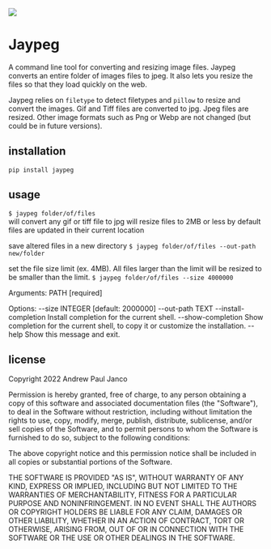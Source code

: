 ![](logo.png)

# Jaypeg

A command line tool for converting and resizing image files.
Jaypeg converts an entire folder of images files to jpeg.  It also lets you resize the files so that they load quickly on the web. 

Jaypeg relies on `filetype` to detect filetypes and `pillow` to resize and convert the images. Gif and Tiff files are converted to jpg. Jpeg files are resized. Other image formats such as Png or Webp are not changed (but could be in future versions).  

## installation 

`pip install jaypeg` 

## usage 

`$ jaypeg folder/of/files`  
will convert any gif or tiff file to jpg
will resize files to 2MB or less by default  
files are updated in their current location

save altered files in a new directory 
`$ jaypeg folder/of/files --out-path new/folder`  

set the file size limit (ex. 4MB). All files larger than the limit will be resized to be smaller than the limit.
`$ jaypeg folder/of/files --size 4000000`

Arguments:
  PATH  [required]

Options:
  --size INTEGER        [default: 2000000]
  --out-path TEXT
  --install-completion  Install completion for the current shell.
  --show-completion     Show completion for the current shell, to copy it or
                        customize the installation.
  --help                Show this message and exit.

## license 

Copyright 2022 Andrew Paul Janco

Permission is hereby granted, free of charge, to any person obtaining a copy of this software and associated documentation files (the "Software"), to deal in the Software without restriction, including without limitation the rights to use, copy, modify, merge, publish, distribute, sublicense, and/or sell copies of the Software, and to permit persons to whom the Software is furnished to do so, subject to the following conditions:

The above copyright notice and this permission notice shall be included in all copies or substantial portions of the Software.

THE SOFTWARE IS PROVIDED "AS IS", WITHOUT WARRANTY OF ANY KIND, EXPRESS OR IMPLIED, INCLUDING BUT NOT LIMITED TO THE WARRANTIES OF MERCHANTABILITY, FITNESS FOR A PARTICULAR PURPOSE AND NONINFRINGEMENT. IN NO EVENT SHALL THE AUTHORS OR COPYRIGHT HOLDERS BE LIABLE FOR ANY CLAIM, DAMAGES OR OTHER LIABILITY, WHETHER IN AN ACTION OF CONTRACT, TORT OR OTHERWISE, ARISING FROM, OUT OF OR IN CONNECTION WITH THE SOFTWARE OR THE USE OR OTHER DEALINGS IN THE SOFTWARE.